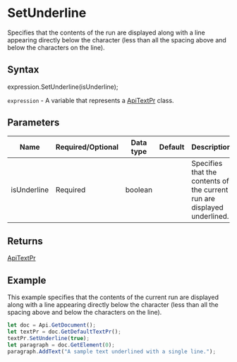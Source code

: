 # SetUnderline

Specifies that the contents of the run are displayed along with a line appearing directly below the character
(less than all the spacing above and below the characters on the line).

## Syntax

expression.SetUnderline(isUnderline);

`expression` - A variable that represents a [ApiTextPr](../ApiTextPr.md) class.

## Parameters

| **Name** | **Required/Optional** | **Data type** | **Default** | **Description** |
| ------------- | ------------- | ------------- | ------------- | ------------- |
| isUnderline | Required | boolean |  | Specifies that the contents of the current run are displayed underlined. |

## Returns

[ApiTextPr](../../ApiTextPr/ApiTextPr.md)

## Example

This example specifies that the contents of the current run are displayed along with a line appearing directly below the character (less than all the spacing above and below the characters on the line).

```javascript
let doc = Api.GetDocument();
let textPr = doc.GetDefaultTextPr();
textPr.SetUnderline(true);
let paragraph = doc.GetElement(0);
paragraph.AddText("A sample text underlined with a single line.");
```
